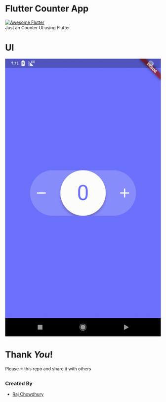 # Flutter Counter App
<a href="https://stackoverflow.com/questions/tagged/flutter?sort=votes">
   
   
   
   <img alt="Awesome Flutter" src="https://img.shields.io/badge/Awesome-Flutter-blue.svg?longCache=true&style=flat-square" />
</a>
</br>
 Just an Counter UI using Flutter
 
# UI
![Preview](./gif/App.gif?raw=true 'android')

# Thank _You_!
Please :star: this repo and share it with others

### Created By

* [Raj Chowdhury](https://github.com/Rajchowdhury420)

